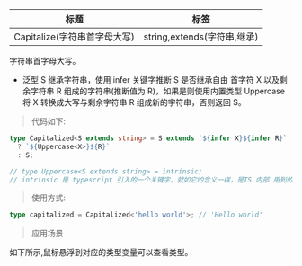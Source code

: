 | 标题                         | 标签                        |
| ---------------------------- | --------------------------- |
| Capitalize(字符串首字母大写) | string,extends(字符串,继承) |

字符串首字母大写。

- 泛型 S 继承字符串，使用 infer 关键字推断 S 是否继承自由 首字符 X 以及剩余字符串 R 组成的字符串(推断值为 R)，如果是则使用内置类型 Uppercase 将 X 转换成大写与剩余字符串 R 组成新的字符串，否则返回 S。

> 代码如下:

```ts
type Capitalized<S extends string> = S extends `${infer X}${infer R}`
  ? `${Uppercase<X>}${R}`
  : S;

// type Uppercase<S extends string> = intrinsic;
// intrinsic 是 typescript 引入的一个关键字，就如它的含义一样，是TS 内部 用到的。和其它TS提供的内置类型一样，Uppercase 这几个内置类型也是为了方便类型书写，但是专门针对字符串类型<字符串字面量、模板字符串>而提供的。它们的共同特点是，用它们生成的类型涉及到了值的转换，而不是类型的转换，而这在TS里通过已有的类型书写方式是无法表达、也不太适合去表达的。
```

> 使用方式:

```ts
type capitalized = Capitalized<'hello world'>; // 'Hello world'
```

> 应用场景

如下所示,鼠标悬浮到对应的类型变量可以查看类型。

<div class="code-editor" data-url="codes/typescript/demo/Capitalize.ts" data-language="typescript"></div>
